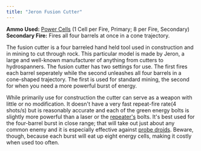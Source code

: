 ```yaml
---
title: "Jeron Fusion Cutter"
---
```


**Ammo Used:** [Power Cells](/database/items/power-cells) (1 Cell per Fire, Primary; 8 per Fire, Secondary)<br />
**Secondary Fire:** Fires all four barrels at once in a cone trajectory. 

The fusion cutter is a four barreled hand held tool used in construction and in mining to cut through rock. This particular model is made by Jeron, a large and well-known manufacturer of anything from cutters to hydrospanners. The fusion cutter has two settings for use. The first fires each barrel seperately while the second unleashes all four barrels in a cone-shaped trajectory. The first is used for standard mining, the second for when you need a more powerful burst of energy.

While primarily use for construction the cutter can serve as a weapon with little or no modification. It doesn't have a very fast repeat-fire rate(4 shots/s) but is reasonably accurate and each of the green energy bolts is slightly more powerful than a laser or the [repeater's](/database/weapons/imperial-repeater-rifle) bolts. It's best used for the four-barrel burst in close range; that will take out just about any common enemy and it is especially effective against [probe droids](/database/enemies/probe-droid). Beware, though, because each burst will eat up eight energy cells, making it costly when used too often.